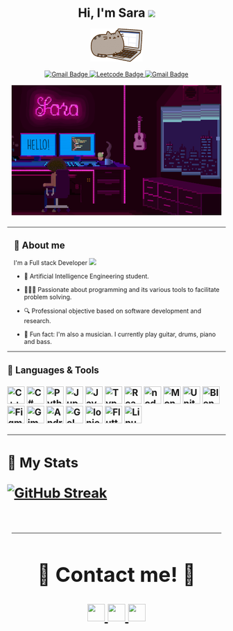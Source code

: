 <div style="margin: auto;
  padding: 10px;" id="header" align="center">
  <h1> Hi, I'm Sara <img src="https://media.giphy.com/media/hvRJCLFzcasrR4ia7z/giphy.gif" width="30px"/> </h1>
  <div>
    <img src="https://github.com/saracarolina12/saracarolina12/blob/master/computer.gif" width="120"/>
  </div>
  <br>
  <div id="badges">
    <a href="https://www.linkedin.com/in/sara-carolina/">
      <img src="https://img.shields.io/badge/LinkedIn-blue?style=for-the-badge&logo=linkedin&logoColor=white" alt="Gmail Badge"/>
    </a>
    <a href="https://leetcode.com/0226594/">
      <img src="https://img.shields.io/badge/LeetCode-000000?style=for-the-badge&logo=LeetCode&logoColor=#d16c06" alt="Leetcode Badge"/>
    </a>
    <a href="mailto:saracarogode@gmail.com">
      <img src="https://img.shields.io/badge/Gmail-D14836?style=for-the-badge&logo=gmail&logoColor=white" alt="Gmail Badge"/>
    </a>
  </div>

  <br>

  <div align="center">
    <img src="background.png" width="600" height="300"/>
  </div>

</div>


---

<div style="padding-left:15px">
  <h2> 🔹 About me </h2>
  I'm a Full stack Developer <img src="https://media.giphy.com/media/IauL6LvGNlT3ffhcqq/giphy.gif" width="30">

  - 🤖 Artificial Intelligence Engineering student.

  - 👩🏽‍💻 Passionate about programming and its various tools to facilitate problem solving.

  - 🔍 Professional objective based on software development and research.

  - 🎵 Fun fact: I'm also a musician. I currently play guitar, drums, piano and bass.

  </div>

---

<h2> 🔹 Languages & Tools <h/2>
</br></br>

<div>
  <img src="https://cdn.jsdelivr.net/gh/devicons/devicon/icons/cplusplus/cplusplus-original.svg" width="40" height="40" title="C++"/>
  <img src="https://cdn.jsdelivr.net/gh/devicons/devicon/icons/csharp/csharp-original.svg" width="40" height="40" title="C#"/>
  <img src="https://cdn.jsdelivr.net/gh/devicons/devicon/icons/python/python-original.svg" width="40" height="40" title="Python"/>
  <!-- <img src="https://cdn.jsdelivr.net/gh/devicons/devicon/icons/numpy/numpy-original.svg" width="40" height="40" />
  <img src="https://cdn.jsdelivr.net/gh/devicons/devicon/icons/opencv/opencv-original.svg" width="40" height="40" /> -->
  <img src="https://cdn.jsdelivr.net/gh/devicons/devicon/icons/jupyter/jupyter-original.svg"width="40" height="40"  title="Jupyter" />
 <!-- <img src="https://cdn.jsdelivr.net/gh/devicons/devicon/icons/github/github-original.svg" width="40" height="40"  /> -->
  <img src="https://cdn.jsdelivr.net/gh/devicons/devicon/icons/javascript/javascript-original.svg" width="40" height="40" title="Javascript"/>
  <img src="https://cdn.jsdelivr.net/gh/devicons/devicon/icons/typescript/typescript-original.svg"  width="40" height="40" title="Typescript"/>
  <img src="https://cdn.jsdelivr.net/gh/devicons/devicon/icons/react/react-original.svg" width="40" height="40" title="React"/>
  <!-- <img src="https://cdn.jsdelivr.net/gh/devicons/devicon/icons/css3/css3-original.svg"  width="40" height="40"/> -->
  <!-- <img src="https://cdn.jsdelivr.net/gh/devicons/devicon/icons/electron/electron-original.svg" width="40" height="40" title="Electron"/> -->
  <img src="https://cdn.jsdelivr.net/gh/devicons/devicon/icons/nodejs/nodejs-original-wordmark.svg" width="40" height="40" title="node.js"/>
  <img src="https://cdn.jsdelivr.net/gh/devicons/devicon/icons/mongodb/mongodb-original-wordmark.svg" width="40" height="40" title="MongoDB"/>
  <img src="https://cdn.jsdelivr.net/gh/devicons/devicon/icons/unity/unity-original.svg" width="40" height="40" title="Unity"/>
  <img src="https://cdn.jsdelivr.net/gh/devicons/devicon/icons/blender/blender-original.svg"width="40" height="40" title="Blender" />
  <img src="https://cdn.jsdelivr.net/gh/devicons/devicon/icons/figma/figma-original.svg"  width="40" height="40" title="Figma"/>
  <img src="https://cdn.jsdelivr.net/gh/devicons/devicon/icons/gimp/gimp-original.svg" width="40" height="40"  title="Gimp"/>
  <!-- <img src="https://cdn.jsdelivr.net/gh/devicons/devicon/icons/canva/canva-original.svg" width="40" height="40"/> -->
  <img src="https://cdn.jsdelivr.net/gh/devicons/devicon/icons/androidstudio/androidstudio-original.svg"  width="40" height="40"  title="Android Studio"/>
  <img src="https://cdn.jsdelivr.net/gh/devicons/devicon/icons/go/go-original.svg"width="40" height="40"  title="GoLang"/>
  <img src="https://cdn.jsdelivr.net/gh/devicons/devicon/icons/ionic/ionic-original.svg" width="40" height="40" title="Ionic"/>
  <img src="https://cdn.jsdelivr.net/gh/devicons/devicon/icons/flutter/flutter-original.svg" width="40" height="40" title="Flutter"/>
  <img src="https://cdn.jsdelivr.net/gh/devicons/devicon/icons/linux/linux-original.svg"  width="40" height="40" title="Linux"/>

</div>



---

<h2> 🔹 My Stats <h/2>
</br>
<!-- <div style="margin: auto;
  padding: 10px;" id="header" align="center"> -->

[![GitHub Streak](https://streak-stats.demolab.com/?user=saracarolina12&theme=dark)](https://git.io/streak-stats)
<!-- </div> -->


<div style="margin: auto;
  padding: 10px;" id="header" align="center">

---

<h2> 🌸 Contact me! 🌸 </h2>
<a href="https://github.com/saracarolina12/saracarolina12/blob/master/CV.pdf">
  <img src="https://cdn-icons-png.flaticon.com/512/3135/3135692.png"   width="40"   height="40" />
</a> 
<a href="mailto:saracarogode@gmail.com">
  <img src="https://cdn-icons-png.flaticon.com/512/732/732200.png"   width="40"   height="40" />
</a>
<a href="https://www.linkedin.com/in/sara-carolina/"">
  <img src="https://cdn-icons-png.flaticon.com/512/3536/3536505.png"   width="40"   height="40" />
</a>

<div>


